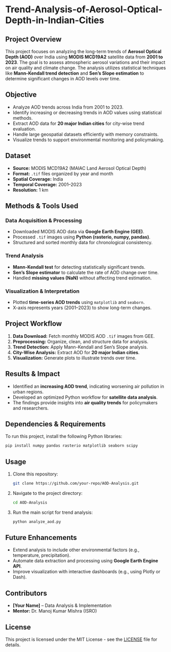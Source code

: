 # Trend-Analysis-of-Aerosol-Optical-Depth-in-Indian-Cities

## **Project Overview**
This project focuses on analyzing the long-term trends of **Aerosol Optical Depth (AOD)** over India using **MODIS MCD19A2** satellite data from **2001 to 2023**. The goal is to assess atmospheric aerosol variations and their impact on air quality and climate change. The analysis utilizes statistical techniques like **Mann-Kendall trend detection** and **Sen’s Slope estimation** to determine significant changes in AOD levels over time.

## **Objective**
- Analyze AOD trends across India from 2001 to 2023.
- Identify increasing or decreasing trends in AOD values using statistical methods.
- Extract AOD data for **20 major Indian cities** for city-wise trend evaluation.
- Handle large geospatial datasets efficiently with memory constraints.
- Visualize trends to support environmental monitoring and policymaking.

## **Dataset**
- **Source:** MODIS MCD19A2 (MAIAC Land Aerosol Optical Depth)
- **Format:** `.tif` files organized by year and month
- **Spatial Coverage:** India
- **Temporal Coverage:** 2001–2023
- **Resolution:** 1 km

## **Methods & Tools Used**
### **Data Acquisition & Processing**
- Downloaded MODIS AOD data via **Google Earth Engine (GEE)**.
- Processed `.tif` images using **Python (rasterio, numpy, pandas)**.
- Structured and sorted monthly data for chronological consistency.

### **Trend Analysis**
- **Mann-Kendall test** for detecting statistically significant trends.
- **Sen’s Slope estimator** to calculate the rate of AOD change over time.
- Handled **missing values (NaN)** without affecting trend estimation.

### **Visualization & Interpretation**
- Plotted **time-series AOD trends** using `matplotlib` and `seaborn`.
- X-axis represents years (2001–2023) to show long-term changes.

## **Project Workflow**
1. **Data Download:** Fetch monthly MODIS AOD `.tif` images from GEE.
2. **Preprocessing:** Organize, clean, and structure data for analysis.
3. **Trend Detection:** Apply Mann-Kendall and Sen’s Slope analysis.
4. **City-Wise Analysis:** Extract AOD for **20 major Indian cities**.
5. **Visualization:** Generate plots to illustrate trends over time.

## **Results & Impact**
- Identified an **increasing AOD trend**, indicating worsening air pollution in urban regions.
- Developed an optimized Python workflow for **satellite data analysis**.
- The findings provide insights into **air quality trends** for policymakers and researchers.

## **Dependencies & Requirements**
To run this project, install the following Python libraries:
```bash
pip install numpy pandas rasterio matplotlib seaborn scipy
```

## **Usage**
1. Clone this repository:
   ```bash
   git clone https://github.com/your-repo/AOD-Analysis.git
   ```
2. Navigate to the project directory:
   ```bash
   cd AOD-Analysis
   ```
3. Run the main script for trend analysis:
   ```bash
   python analyze_aod.py
   ```

## **Future Enhancements**
- Extend analysis to include other environmental factors (e.g., temperature, precipitation).
- Automate data extraction and processing using **Google Earth Engine API**.
- Improve visualization with interactive dashboards (e.g., using Plotly or Dash).

## **Contributors**
- **[Your Name]** – Data Analysis & Implementation
- **Mentor:** Dr. Manoj Kumar Mishra (ISRO)

## **License**
This project is licensed under the MIT License - see the [LICENSE](LICENSE) file for details.
